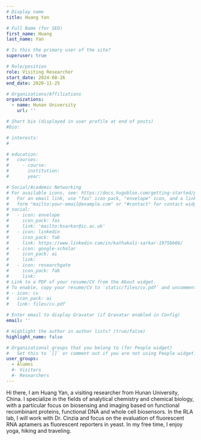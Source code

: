 ```yaml
---
# Display name
title: Huang Yan

# Full Name (for SEO)
first_name: Huang
last_name: Yan

# Is this the primary user of the site?
superuser: true

# Role/position
role: Visiting Researcher
start_date: 2024-08-26
end_date: 2020-11-25

# Organizations/Affiliations
organizations:
  - name: Hunan University
    url: ''

# Short bio (displayed in user profile at end of posts)
#bio: 

# interests:
#   

# education:
#   courses:
#     - course: 
#       institution: 
#       year: 

# Social/Academic Networking
# For available icons, see: https://docs.hugoblox.com/getting-started/page-builder/#icons
#   For an email link, use "fas" icon pack, "envelope" icon, and a link in the
#   form "mailto:your-email@example.com" or "#contact" for contact widget.
# social:
#   - icon: envelope
#     icon_pack: fas
#     link: 'mailto:ksarkar@ic.ac.uk'
#   - icon: linkedin
#     icon_pack: fab
#     link: https://www.linkedin.com/in/kathakali-sarkar-1975bb66/
#   - icon: google-scholar
#     icon_pack: ai
#     link: 
#   - icon: researchgate
#     icon_pack: fab
#     link: 
# Link to a PDF of your resume/CV from the About widget.
# To enable, copy your resume/CV to `static/files/cv.pdf` and uncomment the lines below.
# - icon: cv
#   icon_pack: ai
#   link: files/cv.pdf

# Enter email to display Gravatar (if Gravatar enabled in Config)
email: ''

# Highlight the author in author lists? (true/false)
highlight_name: false

# Organizational groups that you belong to (for People widget)
#   Set this to `[]` or comment out if you are not using People widget.
user_groups:
  - Alumni
  #- Visitors
  #- Researchers
---
```


Hi there, I am Huang Yan, a visiting researcher from Hunan University, China. I specialize in the fields of analytical chemistry and chemical biology, with a particular focus on biosensing and imaging based on functional recombinant proteins, functional DNA and whole cell biosensors. In the RLA lab, I will work with Dr. Cinzia and focus on the evaluation of fluorescent RNA aptamers as fluorescent reporters in yeast. In my free time, I enjoy yoga, hiking and traveling.
